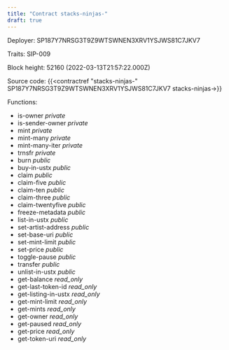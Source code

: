 ```yaml
---
title: "Contract stacks-ninjas-"
draft: true
---
```

Deployer: SP187Y7NRSG3T9Z9WTSWNEN3XRV1YSJWS81C7JKV7

Traits:
SIP-009 



Block height: 52160 (2022-03-13T21:57:22.000Z)

Source code: {{<contractref "stacks-ninjas-" SP187Y7NRSG3T9Z9WTSWNEN3XRV1YSJWS81C7JKV7 stacks-ninjas->}}

Functions:

* is-owner _private_
* is-sender-owner _private_
* mint _private_
* mint-many _private_
* mint-many-iter _private_
* trnsfr _private_
* burn _public_
* buy-in-ustx _public_
* claim _public_
* claim-five _public_
* claim-ten _public_
* claim-three _public_
* claim-twentyfive _public_
* freeze-metadata _public_
* list-in-ustx _public_
* set-artist-address _public_
* set-base-uri _public_
* set-mint-limit _public_
* set-price _public_
* toggle-pause _public_
* transfer _public_
* unlist-in-ustx _public_
* get-balance _read_only_
* get-last-token-id _read_only_
* get-listing-in-ustx _read_only_
* get-mint-limit _read_only_
* get-mints _read_only_
* get-owner _read_only_
* get-paused _read_only_
* get-price _read_only_
* get-token-uri _read_only_
